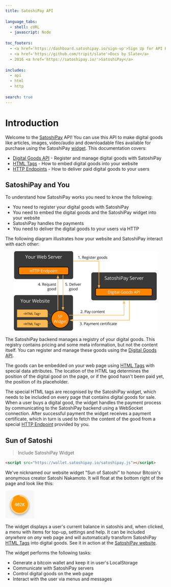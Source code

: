 ```yaml
---
title: SatoshiPay API

language_tabs:
  - shell: cURL
  - javascript: Node

toc_footers:
  - <a href='https://dashboard.satoshipay.io/sign-up'>Sign Up for API Key</a>
  - <a href='https://github.com/tripit/slate'>Docs by Slate</a>
  - 2016 <a href='https://satoshipay.io/'>SatoshiPay</a>

includes:
  - api
  - html
  - http

search: true
---
```


# Introduction

Welcome to the [SatoshiPay](https://satoshipay.io/) API! You can use this API to make digital goods like articles, images, video/audio and downloadable files available for purchase using the SatoshiPay [widget](#sun-of-satoshi). This documentation covers:

* [Digital Goods API](#digital-goods-api) - Register and manage digital goods with SatoshiPay
* [HTML Tags](#html-tags) - How to embed digital goods into your website
* [HTTP Endpoints](#http-endpoints) - How to deliver paid digital goods to your users

## SatoshiPay and You

To understand how SatoshiPay works you need to know the following:

* You need to register your digital goods with SatoshiPay
* You need to embed the digital goods and the SatoshiPay widget into your website
* SatoshiPay handles the payments
* You need to deliver the digital goods to your users via HTTP

The following diagram illustrates how your website and SatoshiPay interact with each other:

<p align="center">
  <img src="images/api.svg" width="450px" height="250px" />
</p>

The SatoshiPay backend manages a registry of your digital goods. This registry contains pricing and some meta information, but not the content itself. You can register and manage these goods using the [Digital Goods API](#digital-goods-api).

The goods can be embedded on your web page using [HTML Tags](#html-tags) with special data attributes. The location of the HTML tag determines the position of the digital good on the page, or if the good hasn't been paid yet, the position of its placeholder.

The special HTML tags are recognised by the SatoshiPay widget, which needs to be included on every page that contains digital goods for sale. When a user buys a digital good, the widget handles the payment process by communicating to the SatoshiPay backend using a WebSocket connection. After successful payment the widget receives a payment certificate, which in turn is used to fetch the content of the good from a special [HTTP Endpoint](#http-endpoints) provided by you.

## Sun of Satoshi

> Include SatoshiPay Widget

```html
<script src="https://wallet.satoshipay.io/satoshipay.js"></script>
```

We've nicknamed our website widget "Sun of Satoshi" to honour Bitcoin's anonymous creator Satoshi Nakamoto. It will float at the bottom right of the page and look like this:

<p>
  <img src="images/sun.png" />
</p>

The widget displays a user's current balance in satoshis and, when clicked, a menu with items for top-up, settings and help. It can be included *anywhere* on *any* web page and will automatically transform SatoshiPay [HTML Tags](#html-tags) into digital goods. See it in action at the <a href="https://satoshipay.io/">SatoshiPay website</a>.

The widget performs the following tasks:

* Generate a bitcoin wallet and keep it in user's LocalStorage
* Communicate with SatoshiPay servers
* Control digital goods on the web page
* Interact with the user via menus and messages
